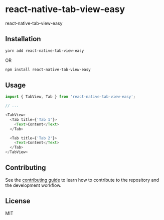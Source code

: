# react-native-tab-view-easy

react-native-tab-view-easy

## Installation

```sh
yarn add react-native-tab-view-easy
```
OR
```sh
npm install react-native-tab-view-easy
```

## Usage

```js
import { TabView, Tab } from 'react-native-tab-view-easy';

// ...

<TabView>
  <Tab title={'Tab 1'}>
    <Text>Content</Text>
  </Tab>

  <Tab title={'Tab 2'}>
    <Text>Content</Text>
  </Tab>
</TabView>
```

## Contributing

See the [contributing guide](CONTRIBUTING.md) to learn how to contribute to the repository and the development workflow.

## License

MIT
